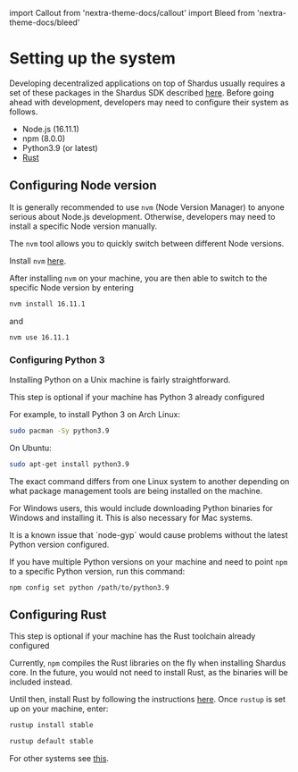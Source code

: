 import Callout from 'nextra-theme-docs/callout'
import Bleed from 'nextra-theme-docs/bleed'

# Setting up the system
Developing decentralized applications on top of Shardus usually requires a set of these packages in the Shardus SDK described [here](../tools/README). Before going ahead with development, developers may need to configure their system as follows.

- Node.js (16.11.1)
- npm (8.0.0)
- Python3.9 (or latest)
- [Rust](https://www.rust-lang.org/tools/install)

## Configuring Node version
It is generally recommended to use `nvm` (Node Version Manager) to anyone serious about Node.js development. Otherwise, developers may need to install a specific Node version manually.

The `nvm` tool allows you to quickly switch between different Node versions.

Install `nvm` [here](https://github.com/nvm-sh/nvm).

After installing `nvm` on your machine, you are then able to switch to the specific Node version by entering
```bash
nvm install 16.11.1
```
and
```bash
nvm use 16.11.1
```

### Configuring Python 3
Installing Python on a Unix machine is fairly straightforward.

<Callout emoji="❗" type="warning">
This step is optional if your machine has Python 3 already configured
</Callout>

For example, to install Python 3 on Arch Linux:
```bash
sudo pacman -Sy python3.9
```
On Ubuntu:
```bash
sudo apt-get install python3.9
```
The exact command differs from one Linux system to another depending on what package management tools are being installed on the machine.

For Windows users, this would include downloading Python binaries for Windows and installing it. This is also necessary for Mac systems.

<Callout emoji="❗" type="warning">
It is a known issue that `node-gyp` would cause problems without the latest Python version configured.
</Callout>

If you have multiple Python versions on your machine and need to point `npm` to a specific Python version, run this command:

```
npm config set python /path/to/python3.9
```

## Configuring Rust

<Callout emoji="❗" type="warning">
This step is optional if your machine has the Rust toolchain already configured
</Callout>

Currently, `npm` compiles the Rust libraries on the fly when installing Shardus core. In the future, you would not need to install Rust, as the binaries will be included instead.

Until then, install Rust by following the instructions [here](https://www.rust-lang.org/tools/install). Once `rustup` is set up on your machine, enter:

```bash
rustup install stable
```

```bash
rustup default stable
```
For other systems see [this](https://forge.rust-lang.org/infra/other-installation-methods.html).
